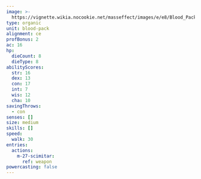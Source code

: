 ```yaml
---
image: >-
  https://vignette.wikia.nocookie.net/masseffect/images/e/e8/Blood_Pack_Warrior.png/revision/latest/scale-to-width-down/352?cb=20100621023223
type: organic
unit: blood-pack
alignment: ce
profBonus: 2
ac: 16
hp:
  dieCount: 8
  dieType: 8
abilityScores:
  str: 16
  dex: 13
  con: 17
  int: 7
  wis: 12
  cha: 10
savingThrows:
  - con
senses: []
size: medium
skills: []
speed:
  walk: 30
entries:
  actions:
    m-27-scimitar:
      ref: weapon
powercasting: false
---
```

